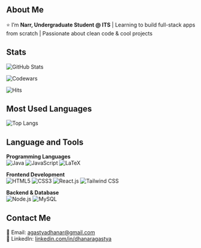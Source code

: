 ## About Me  
⭐ I’m **Narr, Undergraduate Student @ ITS** | Learning to build full-stack apps from scratch | Passionate about clean code & cool projects 



## Stats  
![GitHub Stats](https://github-readme-stats.vercel.app/api?username=agastyaa-nar&show_icons=true&theme=tokyonight)

![Codewars](https://www.codewars.com/users/agastyaa-nar/badges/large)

![Hits](https://hits.seeyoufarm.com/api/count/incr/badge.svg?url=https://github.com/agastyaa-nar&count_bg=%2379C83D&title_bg=%23555555&icon=github.svg&icon_color=%23E7E7E7&title=views&edge_flat=false/large)



## Most Used Languages  
![Top Langs](https://github-readme-stats.vercel.app/api/top-langs/?username=agastyaa-nar&langs_count=10&layout=compact&theme=tokyonight&hide=typescript)  

## Language and Tools 

**Programming Languages**  
![Java](https://img.shields.io/badge/java-%23ED8B00.svg?style=for-the-badge&logo=openjdk&logoColor=white) ![JavaScript](https://img.shields.io/badge/JavaScript-F7DF1E?style=for-the-badge&logo=javascript&logoColor=black) ![LaTeX](https://img.shields.io/badge/latex-%23008080.svg?style=for-the-badge&logo=latex&logoColor=white)  

**Frontend Development**  
![HTML5](https://img.shields.io/badge/html5-%23E34F26.svg?style=for-the-badge&logo=html5&logoColor=white) ![CSS3](https://img.shields.io/badge/css3-%231572B6.svg?style=for-the-badge&logo=css3&logoColor=white) ![React.js](https://img.shields.io/badge/React-%2361DAFB.svg?style=for-the-badge&logo=react&logoColor=white) ![Tailwind CSS](https://img.shields.io/badge/TailwindCSS-%2338B2AC.svg?style=for-the-badge&logo=tailwind-css&logoColor=white)  

**Backend & Database**  
![Node.js](https://img.shields.io/badge/Node.js-%23339933.svg?style=for-the-badge&logo=node.js&logoColor=white) ![MySQL](https://img.shields.io/badge/MySQL-005C84?style=for-the-badge&logo=mysql&logoColor=white)  

## Contact Me  
📧 Email: agastyadhanar@gmail.com  
🔗 LinkedIn: [linkedin.com/in/dhanaragastya](https://www.linkedin.com/in/dhanaragastya)  
